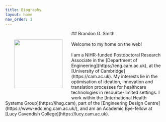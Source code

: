 ```yaml
---
title: Biography
layout: home
nav_order: 1
---
```


<img src="https://absi.link/prof.jpeg" style="float:left; height:11em; margin:2em; margin-bottom:2.5em">
## Brandon G. Smith
<br><br>
Welcome to my home on the web!<br><br>
I am a NIHR-funded Postdoctoral Research Associate in the [Department of Engineering](https://eng.cam.ac.uk), at the [University of Cambridge](https://cam.ac.uk). My interests lie in the optimisation of ideation, innovation and translation processes for healthcare technologies in resource-limited settings. I work within the [International Health Systems Group](https://ihsg.cam), part of the [Engineering Design Centre](https://www-edc.eng.cam.ac.uk/), and am an Academic Bye-fellow at [Lucy Cavendish College](https://lucy.cam.ac.uk).
